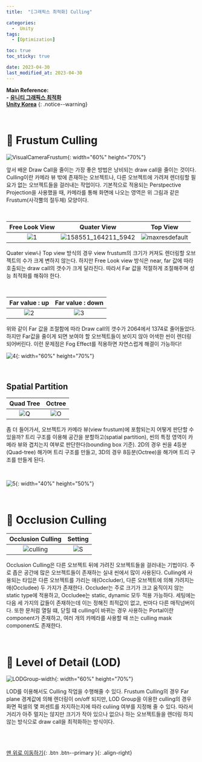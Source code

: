 ```yaml
---
title:  "[그래픽스 최적화] Culling" 

categories:
  -  Unity
tags:
  - [Optimization]

toc: true
toc_sticky: true

date: 2023-04-30
last_modified_at: 2023-04-30
---
```



**Main Reference: <br>- [유니티 그래픽스 최적화](https://product.kyobobook.co.kr/detail/S000001888125)<br>[Unity Korea](https://www.youtube.com/watch?v=O0qliGO7Oes)**
{: .notice--warning}

<br>

# 🐳 Frustum Culling

![VisualCameraFrustum](https://user-images.githubusercontent.com/96368476/235331698-d31a1b44-9f0e-4a3f-b379-3af325815b94.png){: width="60%" height="70%"}

앞서 배운 Draw Call을 줄이는 가장 좋은 방법은 낭비되는 draw call을 줄이는 것이다. Culling이란 카메라 뷰 밖에 존재하는 오브젝트나, 다른 오브젝트에 가려져 렌더링할 필요가 없는 오브젝트들을 걸러내는 작업이다. 기본적으로 적용되는 Perstpective Projection을 사용했을 때, 카메라를 통해 화면에 나오는 영역은 위 그림과 같은 Frustum(사각뿔의 절두체) 모양이다. 

<br>

| Free Look View | Quater View | Top View |
|:-:|:-:|:-:|
|![1](https://user-images.githubusercontent.com/96368476/235332506-df7eee1d-c82d-4d4e-9062-c39a711a4972.jpg)| ![158551_164211_5942](https://user-images.githubusercontent.com/96368476/235332504-8ca9ae3a-3a8b-4afd-848d-4072b7b32fc5.jpg) | ![maxresdefault](https://user-images.githubusercontent.com/96368476/235332505-1bf36d42-9940-4e37-a4c9-858b9b8b26cd.jpg) |

Quater view나 Top view 방식의 경우 view frustum의 크기가 커져도 렌더링할 오브젝트의 수가 크게 변하지 않는다. 하지만 Free Look view 방식은 near, far 값에 따라 호출되는 draw call의 갯수가 크게 달라진다. 따라서 Far 값을 적절하게 조절해주며 성능 최적화를 해줘야 한다.

<br>

| Far value :  up | Far value : down |
|:-:|:-:|
|![2](https://user-images.githubusercontent.com/96368476/235332766-911ead53-032c-4e1e-9af2-1f73a9a4a700.png)| ![3](https://user-images.githubusercontent.com/96368476/235332769-273dc25c-346e-4aa1-92ce-0887e37a47f2.png) |  

위와 같이 Far 값을 조절함에 따라 Draw call의 갯수가 2064에서 1374로 줄어들었다. 하지만 Far값을 줄이게 되면 보여야 할 오브젝트들이 보이지 않아 어색한 씬이 렌더링 되어버린다. 이런 문제점은 Fog Effect를 적용하면 자연스럽게 해결이 가능하다! <br>

![4](https://user-images.githubusercontent.com/96368476/235332770-90f2bcbe-9e52-4c34-bc96-4f1702894146.png){: width="60%" height="70%"}


<br>


## Spatial Partition

| Quad Tree | Octree |
|:-:|:-:|
|![Q](https://user-images.githubusercontent.com/96368476/235331690-f847a880-1369-4ab3-8613-62cc9d469f66.png)| ![O](https://user-images.githubusercontent.com/96368476/235331692-2ee36e7e-f080-4a7d-9654-4e68daf5972f.png) |  

좀 더 들어가서, 오브젝트가 카메라 뷰(view frustum)에 포함되는지 어떻게 판단할 수 있을까? 트리 구조를 이용해 공간을 분할하고(spatial partition), 씬의 특정 영역이 카메라 뷰와 겹치는지 여부로 판단한다(bounding box 기준). 2D의 경우 씬을 4등분(Quad-tree) 해가며 트리 구조를 만들고, 3D의 경우 8등분(Octree)을 해가며 트리 구조를 만들게 된다.

<br>

![5](https://user-images.githubusercontent.com/96368476/235331695-0e997ad2-424b-44c3-80bd-08e2c216911b.png){: width="40%" height="50%"}



<br>



# 🐳 Occlusion Culling

| Occlusion Culling | Setting |
|:-:|:-:|
|![culling](https://user-images.githubusercontent.com/96368476/235337686-91414e67-d650-4497-a6a5-4bcc60585af5.jpeg)| ![S](https://user-images.githubusercontent.com/96368476/235337980-f8f22018-ea08-4cd0-a625-67d541f642b0.png) | 

Occlusion Culling은 다른 오브젝트 뒤에 가려진 오브젝트들을 걸러내는 기법이다. 주로 좁은 공간에 많은 오브젝트들이 존재하는 실내 씬에서 많이 사용된다. Culling에 사용되는 타입은 다른 오브젝트를 가리는 애(Occluder), 다른 오브젝트에 의해 가려지는 애(Occludee) 두 가지가 존재한다. Occluder는 주로 크기가 크고 움직이지 않는 static type에 적용하고, Occludee는 static, dynamic 모두 적용 가능하다. 세팅에는 다음 세 가지의 값들이 존재하는데 이는 정해진 최적값이 없고, 씬마다 다른 매직넘버이다. 또한 문처럼 열릴 떄, 닫힐 떄 culling이 바뀌는 경우 사용하는 Portal이란 component가 존재하고, 여러 개의 카메라를 사용할 때 쓰는 culling mask component도 존재한다.



<br>



# 🐳 Level of Detail (LOD)

![LODGroup-width](https://user-images.githubusercontent.com/96368476/235338163-a62cdc0d-afc3-45ab-a6f8-9f603bc7cab4.png){: width="60%" height="70%"}

LOD를 이용해서도 Culling 작업을 수행해줄 수 있다. Frustum Culling의 경우 Far plane 경계값에 의해 렌더링이 on/off 되지만, LOD Group을 이용한 culling의 경우 화면 픽셀의 몇 퍼센트를 차지하는지에 따라 culiing 여부를 지정해 줄 수 있다. 따라서 거리가 아주 멀지는 않지만 크기가 작아 있으나 없으나 하는 오브젝트들을 렌더링 하지 않는 방식으로 draw call을 최적화하는 방식이다.



<br>
<br>


[맨 위로 이동하기](#){: .btn .btn--primary }{: .align-right}